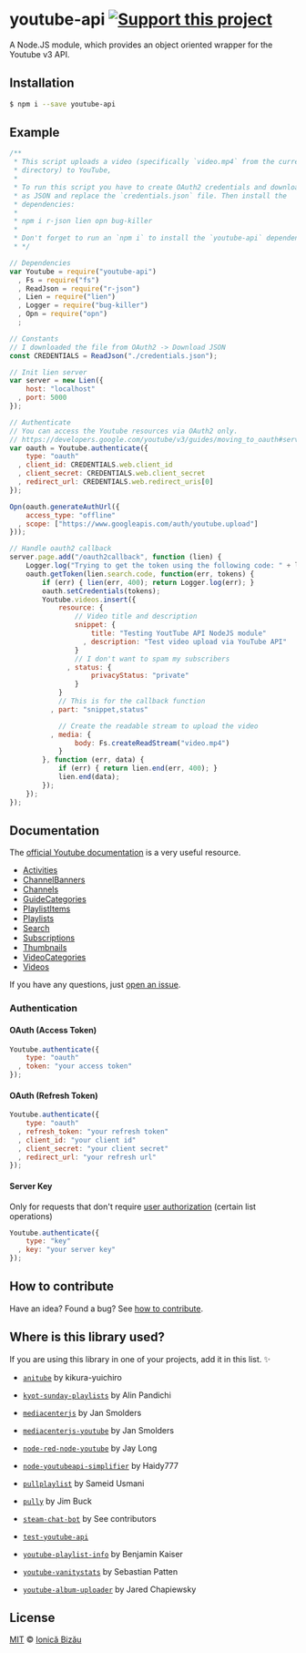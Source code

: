 # youtube-api [![Support this project][donate-now]][paypal-donations]

A Node.JS module, which provides an object oriented wrapper for the Youtube v3 API.

## Installation

```sh
$ npm i --save youtube-api
```

## Example

```js
/**
 * This script uploads a video (specifically `video.mp4` from the current
 * directory) to YouTube,
 *
 * To run this script you have to create OAuth2 credentials and download them
 * as JSON and replace the `credentials.json` file. Then install the
 * dependencies:
 *
 * npm i r-json lien opn bug-killer
 *
 * Don't forget to run an `npm i` to install the `youtube-api` dependencies.
 * */

// Dependencies
var Youtube = require("youtube-api")
  , Fs = require("fs")
  , ReadJson = require("r-json")
  , Lien = require("lien")
  , Logger = require("bug-killer")
  , Opn = require("opn")
  ;

// Constants
// I downloaded the file from OAuth2 -> Download JSON
const CREDENTIALS = ReadJson("./credentials.json");

// Init lien server
var server = new Lien({
    host: "localhost"
  , port: 5000
});

// Authenticate
// You can access the Youtube resources via OAuth2 only.
// https://developers.google.com/youtube/v3/guides/moving_to_oauth#service_accounts
var oauth = Youtube.authenticate({
    type: "oauth"
  , client_id: CREDENTIALS.web.client_id
  , client_secret: CREDENTIALS.web.client_secret
  , redirect_url: CREDENTIALS.web.redirect_uris[0]
});

Opn(oauth.generateAuthUrl({
    access_type: "offline"
  , scope: ["https://www.googleapis.com/auth/youtube.upload"]
}));

// Handle oauth2 callback
server.page.add("/oauth2callback", function (lien) {
    Logger.log("Trying to get the token using the following code: " + lien.search.code);
    oauth.getToken(lien.search.code, function(err, tokens) {
        if (err) { lien(err, 400); return Logger.log(err); }
        oauth.setCredentials(tokens);
        Youtube.videos.insert({
            resource: {
                // Video title and description
                snippet: {
                    title: "Testing YoutTube API NodeJS module"
                  , description: "Test video upload via YouTube API"
                }
                // I don't want to spam my subscribers
              , status: {
                    privacyStatus: "private"
                }
            }
            // This is for the callback function
          , part: "snippet,status"

            // Create the readable stream to upload the video
          , media: {
                body: Fs.createReadStream("video.mp4")
            }
        }, function (err, data) {
            if (err) { return lien.end(err, 400); }
            lien.end(data);
        });
    });
});
```

## Documentation

The [official Youtube documentation](https://developers.google.com/youtube/v3/docs/) is a very useful resource.

 - [Activities](https://developers.google.com/youtube/v3/docs/activities)
 - [ChannelBanners](https://developers.google.com/youtube/v3/docs/channelBanners)
 - [Channels](https://developers.google.com/youtube/v3/docs/channels)
 - [GuideCategories](https://developers.google.com/youtube/v3/docs/guideCategories)
 - [PlaylistItems](https://developers.google.com/youtube/v3/docs/playlistItems)
 - [Playlists](https://developers.google.com/youtube/v3/docs/playlists)
 - [Search](https://developers.google.com/youtube/v3/docs/search)
 - [Subscriptions](https://developers.google.com/youtube/v3/docs/subscriptions)
 - [Thumbnails](https://developers.google.com/youtube/v3/docs/thumbnails)
 - [VideoCategories](https://developers.google.com/youtube/v3/docs/videoCategories)
 - [Videos](https://developers.google.com/youtube/v3/docs/videos)

If you have any questions, just [open an issue](https://github.com/IonicaBizau/youtube-api/issues/new).
### Authentication
#### OAuth (Access Token)
```js
Youtube.authenticate({
    type: "oauth"
  , token: "your access token"
});
```
#### OAuth (Refresh Token)
```js
Youtube.authenticate({
    type: "oauth"
  , refresh_token: "your refresh token"
  , client_id: "your client id"
  , client_secret: "your client secret"
  , redirect_url: "your refresh url"
});
```
#### Server Key
Only for requests that don't require [user authorization](https://developers.google.com/youtube/v3/guides/authentication) (certain list operations)
```js
Youtube.authenticate({
    type: "key"
  , key: "your server key"
});
```

## How to contribute
Have an idea? Found a bug? See [how to contribute][contributing].

## Where is this library used?
If you are using this library in one of your projects, add it in this list. :sparkles:

 - [`anitube`](https://github.com/temperman/animeClowler) by kikura-yuichiro

 - [`kyot-sunday-playlists`](https://github.com/apandichi/kyot-sunday-playlists) by Alin Pandichi

 - [`mediacenterjs`](http://www.mediacenterjs.com) by Jan Smolders

 - [`mediacenterjs-youtube`](http://www.mediacenterjs.com) by Jan Smolders

 - [`node-red-node-youtube`](https://github.com/jlong23/node-red-node-youtube#readme) by Jay Long

 - [`node-youtubeapi-simplifier`](https://github.com/Haidy777/node-youtubeAPI-simplifier) by Haidy777

 - [`pullplaylist`](https://github.com/sameid/pullplaylist) by Sameid Usmani

 - [`pully`](https://github.com/JimmyBoh/pully#readme) by Jim Buck

 - [`steam-chat-bot`](https://steam-chat-bot.github.io/node-steam-chat-bot) by See contributors

 - [`test-youtube-api`](https://github.com/IonicaBizau/test-youtube-api)

 - [`youtube-playlist-info`](https://github.com/benkaiser/youtube-playlist-info) by Benjamin Kaiser

 - [`youtube-vanitystats`](https://npmjs.com/package/youtube-vanitystats) by Sebastian Patten
 
 - [`youtube-album-uploader`](https://github.com/jpchip/youtube-album-uploader) by Jared Chapiewsky 

## License

[MIT][license] © [Ionică Bizău][website]

[paypal-donations]: https://www.paypal.com/cgi-bin/webscr?cmd=_s-xclick&hosted_button_id=RVXDDLKKLQRJW
[donate-now]: http://i.imgur.com/6cMbHOC.png

[license]: http://showalicense.com/?fullname=Ionic%C4%83%20Biz%C4%83u%20%3Cbizauionica%40gmail.com%3E%20(http%3A%2F%2Fionicabizau.net)&year=2013#license-mit
[website]: http://ionicabizau.net
[contributing]: /CONTRIBUTING.md
[docs]: /DOCUMENTATION.md
